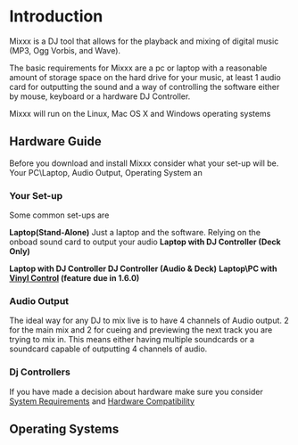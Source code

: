 # Introduction

Mixxx is a DJ tool that allows for the playback and mixing of digital
music (MP3, Ogg Vorbis, and Wave).

The basic requirements for Mixxx are a pc or laptop with a reasonable
amount of storage space on the hard drive for your music, at least 1
audio card for outputting the sound and a way of controlling the
software either by mouse, keyboard or a hardware DJ Controller.

Mixxx will run on the Linux, Mac OS X and Windows operating systems

## Hardware Guide

Before you download and install Mixxx consider what your set-up will be.
Your PC\\Laptop, Audio Output, Operating System an

### Your Set-up

Some common set-ups are

**Laptop(Stand-Alone)** Just a laptop and the software. Relying on the
onboad sound card to output your audio **Laptop with DJ Controller (Deck
Only)**

**Laptop with DJ Controller DJ Controller (Audio & Deck)** **Laptop\\PC
with [Vinyl Control](Vinyl-Control.md) (feature due in 1.6.0)**

### Audio Output

The ideal way for any DJ to mix live is to have 4 channels of Audio
output. 2 for the main mix and 2 for cueing and previewing the next
track you are trying to mix in. This means either having multiple
soundcards or a soundcard capable of outputting 4 channels of audio.

### Dj Controllers

If you have made a decision about hardware make sure you consider
[System Requirements](System-Requirements.md) and [Hardware
Compatibility](Hardware%20Compatibility)

## Operating Systems
